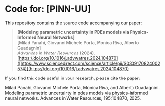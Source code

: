 # Code for: [PINN-UU]

This repository contains the source code accompanying our paper:

> **[Modeling parametric uncertainty in PDEs models via Physics-Informed Neural Networks]**  
> [Milad Panahi, Giovanni Michele Porta, Monica Riva, Alberto Guadagnin]  
> *Advances in Water Resources* (2024).  
> [https://doi.org/10.1016/j.advwatres.2024.104870]([https://www.sciencedirect.com/science/article/pii/S0309170824002574)](https://doi.org/10.1016/j.advwatres.2024.104870)

If you find this code useful in your research, please cite the paper:

Milad Panahi, Giovanni Michele Porta, Monica Riva, and Alberto Guadagnini. Modeling parametric uncertainty in pdes models via physics-informed neural networks. Advances in Water Resources, 195:104870, 2025.
